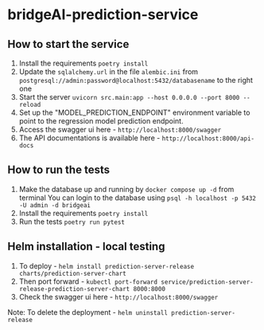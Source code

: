 # bridgeAI-prediction-service

## How to start the service
1. Install the requirements `poetry install`
2. Update the `sqlalchemy.url` in the file `alembic.ini` from `postgresql://admin:password@localhost:5432/databasename` to the right one
3. Start the server `uvicorn src.main:app --host 0.0.0.0 --port 8000 --reload`
4. Set up the "MODEL_PREDICTION_ENDPOINT" environment variable to point to the regression model prediction endpoint.
5. Access the swagger ui here - `http://localhost:8000/swagger`
6. The API documentations is available here - `http://localhost:8000/api-docs`

## How to run the tests
1. Make the database up and running by `docker compose up -d` from terminal
   You can login to the database using `psql -h localhost -p 5432 -U admin -d bridgeai`
1. Install the requirements `poetry install`
2. Run the tests `poetry run pytest`

## Helm installation - local testing
1. To deploy - `helm install prediction-server-release charts/prediction-server-chart`
2. Then port forward - `kubectl port-forward service/prediction-server-release-prediction-server-chart 8000:8000`
3. Check the swagger ui here - `http://localhost:8000/swagger`

Note: To delete the deployment - `helm uninstall prediction-server-release`
